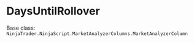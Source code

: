 # DaysUntilRollover

Base class: `NinjaTrader.NinjaScript.MarketAnalyzerColumns.MarketAnalyzerColumn`


